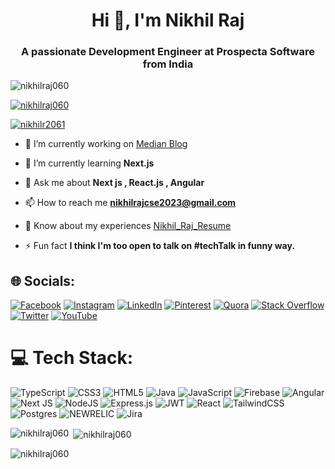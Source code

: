 <h1 align="center">Hi 👋, I'm Nikhil Raj</h1>
<h3 align="center">A passionate Development Engineer at Prospecta Software from India</h3>

<p align="left"> <img src="https://komarev.com/ghpvc/?username=nikhilraj060&label=Profile%20views&color=0e75b6&style=flat" alt="nikhilraj060" /> </p>

<p align="left"> <a href="https://github.com/ryo-ma/github-profile-trophy"><img src="https://github-profile-trophy.vercel.app/?username=nikhilraj060" alt="nikhilraj060" /></a> </p>

<p align="left"> <a href="https://twitter.com/nikhilr2061" target="blank"><img src="https://img.shields.io/twitter/follow/nikhilr2061?logo=twitter&style=for-the-badge" alt="nikhilr2061" /></a> </p>

- 🔭 I’m currently working on [Median Blog](https://github.com/NikhilRaj060/MedianBlog)

- 🌱 I’m currently learning **Next.js**

- 💬 Ask me about **Next js , React.js , Angular**

- 📫 How to reach me **nikhilrajcse2023@gmail.com**

- 📄 Know about my experiences [Nikhil_Raj_Resume](https://drive.google.com/file/d/1PRvdPuKTrCB6JKB495D1oYV-9HanvmK2/view?usp=sharing)

- ⚡ Fun fact **I think I'm too open to talk on #techTalk in funny way.**

## 🌐 Socials:
[![Facebook](https://img.shields.io/badge/Facebook-%231877F2.svg?logo=Facebook&logoColor=white)](https://facebook.com/nikhilraj.om) [![Instagram](https://img.shields.io/badge/Instagram-%23E4405F.svg?logo=Instagram&logoColor=white)](https://instagram.com/nikhil_raj_060) [![LinkedIn](https://img.shields.io/badge/LinkedIn-%230077B5.svg?logo=linkedin&logoColor=white)](https://linkedin.com/in/nikhil-raj-mfp3001) [![Pinterest](https://img.shields.io/badge/Pinterest-%23E60023.svg?logo=Pinterest&logoColor=white)](https://pinterest.com/nikhilraj2061) [![Quora](https://img.shields.io/badge/Quora-%23B92B27.svg?logo=Quora&logoColor=white)](https://quora.com/profile/Nikhil-Raj-1141) [![Stack Overflow](https://img.shields.io/badge/-Stackoverflow-FE7A16?logo=stack-overflow&logoColor=white)](https://stackoverflow.com/users/15823139) [![Twitter](https://img.shields.io/badge/Twitter-%231DA1F2.svg?logo=Twitter&logoColor=white)](https://twitter.com/nikhilr2061) [![YouTube](https://img.shields.io/badge/YouTube-%23FF0000.svg?logo=YouTube&logoColor=white)](https://youtube.com/@cricket_talks_9999) 


# 💻 Tech Stack:
![TypeScript](https://img.shields.io/badge/typescript-%23007ACC.svg?style=for-the-badge&logo=typescript&logoColor=white) ![CSS3](https://img.shields.io/badge/css3-%231572B6.svg?style=for-the-badge&logo=css3&logoColor=white) ![HTML5](https://img.shields.io/badge/html5-%23E34F26.svg?style=for-the-badge&logo=html5&logoColor=white) ![Java](https://img.shields.io/badge/java-%23ED8B00.svg?style=for-the-badge&logo=openjdk&logoColor=white) ![JavaScript](https://img.shields.io/badge/javascript-%23323330.svg?style=for-the-badge&logo=javascript&logoColor=%23F7DF1E) ![Firebase](https://img.shields.io/badge/firebase-%23039BE5.svg?style=for-the-badge&logo=firebase) ![Angular](https://img.shields.io/badge/angular-%23DD0031.svg?style=for-the-badge&logo=angular&logoColor=white) ![Next JS](https://img.shields.io/badge/Next-black?style=for-the-badge&logo=next.js&logoColor=white) ![NodeJS](https://img.shields.io/badge/node.js-6DA55F?style=for-the-badge&logo=node.js&logoColor=white) ![Express.js](https://img.shields.io/badge/express.js-%23404d59.svg?style=for-the-badge&logo=express&logoColor=%2361DAFB) ![JWT](https://img.shields.io/badge/JWT-black?style=for-the-badge&logo=JSON%20web%20tokens) ![React](https://img.shields.io/badge/react-%2320232a.svg?style=for-the-badge&logo=react&logoColor=%2361DAFB) ![TailwindCSS](https://img.shields.io/badge/tailwindcss-%2338B2AC.svg?style=for-the-badge&logo=tailwind-css&logoColor=white) ![Postgres](https://img.shields.io/badge/postgres-%23316192.svg?style=for-the-badge&logo=postgresql&logoColor=white) ![NEWRELIC](https://img.shields.io/badge/newrelic-1CE783.svg?style=for-the-badge&logo=newrelic&logoColor=white&color=%231CE783) ![Jira](https://img.shields.io/badge/jira-%230A0FFF.svg?style=for-the-badge&logo=jira&logoColor=white)



<p><img align="left" src="https://github-readme-stats.vercel.app/api/top-langs?username=nikhilraj060&show_icons=true&locale=en&layout=compact" alt="nikhilraj060" /></p>

<p>&nbsp;<img align="center" src="https://github-readme-stats.vercel.app/api?username=nikhilraj060&show_icons=true&locale=en" alt="nikhilraj060" /></p>

<p><img align="center" src="https://github-readme-streak-stats.herokuapp.com/?user=nikhilraj060&" alt="nikhilraj060" /></p>

